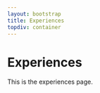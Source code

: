 ```yaml
---
layout: bootstrap
title: Experiences
topdiv: container
---
```


Experiences
====================

This is the experiences page.



